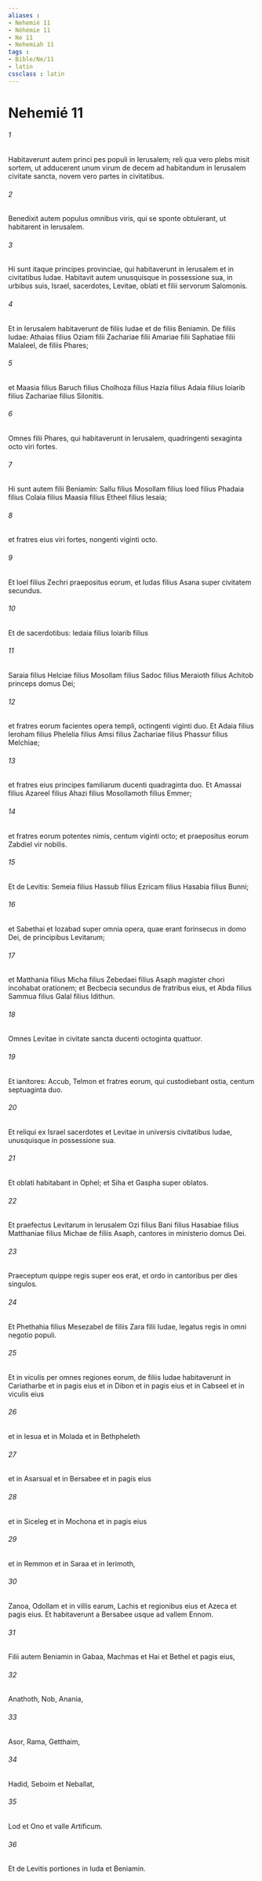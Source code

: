 ```yaml
---
aliases : 
- Nehemié 11
- Néhémie 11
- Ne 11
- Nehemiah 11
tags : 
- Bible/Ne/11
- latin
cssclass : latin
---
```


# Nehemié 11

###### 1
Habitaverunt autem princi pes populi in Ierusalem; reli qua vero plebs misit sortem, ut adducerent unum virum de decem ad habitandum in Ierusalem civitate sancta, novem vero partes in civitatibus. 
###### 2
Benedixit autem populus omnibus viris, qui se sponte obtulerant, ut habitarent in Ierusalem. 
###### 3
Hi sunt itaque principes provinciae, qui habitaverunt in Ierusalem et in civitatibus Iudae. Habitavit autem unusquisque in possessione sua, in urbibus suis, Israel, sacerdotes, Levitae, oblati et filii servorum Salomonis.
###### 4
Et in Ierusalem habitaverunt de filiis Iudae et de filiis Beniamin. De filiis Iudae: Athaias filius Oziam filii Zachariae filii Amariae filii Saphatiae filii Malaleel, de filiis Phares; 
###### 5
et Maasia filius Baruch filius Cholhoza filius Hazia filius Adaia filius Ioiarib filius Zachariae filius Silonitis. 
###### 6
Omnes filii Phares, qui habitaverunt in Ierusalem, quadringenti sexaginta octo viri fortes.
###### 7
Hi sunt autem filii Beniamin: Sallu filius Mosollam filius Ioed filius Phadaia filius Colaia filius Maasia filius Etheel filius Iesaia; 
###### 8
et fratres eius viri fortes, nongenti viginti octo. 
###### 9
Et Ioel filius Zechri praepositus eorum, et Iudas filius Asana super civitatem secundus.
###### 10
Et de sacerdotibus: Iedaia filius Ioiarib filius 
###### 11
Saraia filius Helciae filius Mosollam filius Sadoc filius Meraioth filius Achitob princeps domus Dei; 
###### 12
et fratres eorum facientes opera templi, octingenti viginti duo. Et Adaia filius Ieroham filius Phelelia filius Amsi filius Zachariae filius Phassur filius Melchiae; 
###### 13
et fratres eius principes familiarum ducenti quadraginta duo. Et Amassai filius Azareel filius Ahazi filius Mosollamoth filius Emmer; 
###### 14
et fratres eorum potentes nimis, centum viginti octo; et praepositus eorum Zabdiel vir nobilis.
###### 15
Et de Levitis: Semeia filius Hassub filius Ezricam filius Hasabia filius Bunni; 
###### 16
et Sabethai et Iozabad super omnia opera, quae erant forinsecus in domo Dei, de principibus Levitarum; 
###### 17
et Matthania filius Micha filius Zebedaei filius Asaph magister chori incohabat orationem; et Becbecia secundus de fratribus eius, et Abda filius Sammua filius Galal filius Idithun. 
###### 18
Omnes Levitae in civitate sancta ducenti octoginta quattuor.
###### 19
Et ianitores: Accub, Telmon et fratres eorum, qui custodiebant ostia, centum septuaginta duo.
###### 20
Et reliqui ex Israel sacerdotes et Levitae in universis civitatibus Iudae, unusquisque in possessione sua. 
###### 21
Et oblati habitabant in Ophel; et Siha et Gaspha super oblatos.
###### 22
Et praefectus Levitarum in Ierusalem Ozi filius Bani filius Hasabiae filius Matthaniae filius Michae de filiis Asaph, cantores in ministerio domus Dei. 
###### 23
Praeceptum quippe regis super eos erat, et ordo in cantoribus per dies singulos.
###### 24
Et Phethahia filius Mesezabel de filiis Zara filii Iudae, legatus regis in omni negotio populi.
###### 25
Et in viculis per omnes regiones eorum, de filiis Iudae habitaverunt in Cariatharbe et in pagis eius et in Dibon et in pagis eius et in Cabseel et in viculis eius 
###### 26
et in Iesua et in Molada et in Bethpheleth 
###### 27
et in Asarsual et in Bersabee et in pagis eius 
###### 28
et in Siceleg et in Mochona et in pagis eius 
###### 29
et in Remmon et in Saraa et in Ierimoth, 
###### 30
Zanoa, Odollam et in villis earum, Lachis et regionibus eius et Azeca et pagis eius. Et habitaverunt a Bersabee usque ad vallem Ennom.
###### 31
Filii autem Beniamin in Gabaa, Machmas et Hai et Bethel et pagis eius, 
###### 32
Anathoth, Nob, Anania, 
###### 33
Asor, Rama, Getthaim, 
###### 34
Hadid, Seboim et Neballat, 
###### 35
Lod et Ono et valle Artificum. 
###### 36
Et de Levitis portiones in Iuda et Beniamin.
